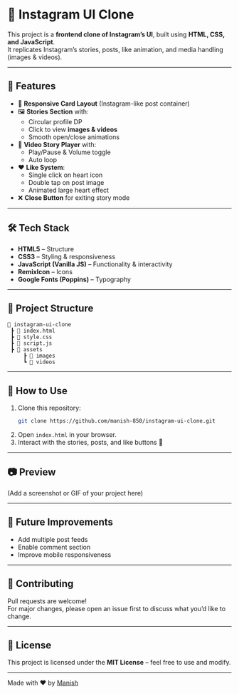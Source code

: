 # 📸 Instagram UI Clone

This project is a **frontend clone of Instagram’s UI**, built using **HTML, CSS, and JavaScript**.  
It replicates Instagram’s stories, posts, like animation, and media handling (images & videos).

---

## 🚀 Features
- 📱 **Responsive Card Layout** (Instagram-like post container)  
- 🖼️ **Stories Section** with:
  - Circular profile DP
  - Click to view **images & videos**
  - Smooth open/close animations
- 🎥 **Video Story Player** with:
  - Play/Pause & Volume toggle
  - Auto loop
- ❤️ **Like System**:
  - Single click on heart icon  
  - Double tap on post image  
  - Animated large heart effect
- ❌ **Close Button** for exiting story mode

---

## 🛠️ Tech Stack
- **HTML5** – Structure  
- **CSS3** – Styling & responsiveness  
- **JavaScript (Vanilla JS)** – Functionality & interactivity  
- **RemixIcon** – Icons  
- **Google Fonts (Poppins)** – Typography  

---

## 📂 Project Structure
```
📁 instagram-ui-clone
 ┣ 📄 index.html
 ┣ 📄 style.css
 ┣ 📄 script.js
 ┣ 📂 assets
     ┣ 📸 images
     ┗ 🎥 videos
```

---

## 🎯 How to Use
1. Clone this repository:
   ```bash
   git clone https://github.com/manish-850/instagram-ui-clone.git
   ```
2. Open `index.html` in your browser.
3. Interact with the stories, posts, and like buttons 🎉

---

## 📷 Preview
(Add a screenshot or GIF of your project here)  

---

## 📌 Future Improvements
- Add multiple post feeds  
- Enable comment section
- Improve mobile responsiveness  

---

## 🤝 Contributing
Pull requests are welcome!  
For major changes, please open an issue first to discuss what you’d like to change.

---

## 📜 License
This project is licensed under the **MIT License** – feel free to use and modify.

---

Made with ❤️ by [Manish](https://github.com/manish-850)
